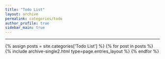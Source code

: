 ```yaml
---
title: "Todo List"
layout: archive
permalink: categories/todo
author_profile: true
sidebar_main: true
---
```


<!-- 공백이 포함되어 있는 카테고리 이름의 경우 site.categories.['a b c'] 이런식으로! -->

***

{% assign posts = site.categories['Todo List'] %}
{% for post in posts %} {% include archive-single2.html type=page.entries_layout %} {% endfor %}